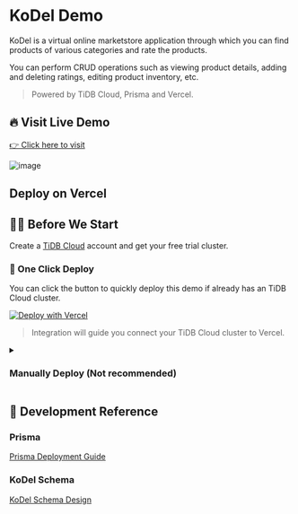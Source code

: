 # KoDel Demo

KoDel is a virtual online marketstore application through which you can find products of various categories and rate the products.

You can perform CRUD operations such as viewing product details, adding and deleting ratings, editing product inventory, etc.

> Powered by TiDB Cloud, Prisma and Vercel.

## 🔥 Visit Live Demo

[👉 Click here to visit](https://tidb-prisma-vercel-demo.vercel.app/)

![image](https://github.com/pingcap/tidb-prisma-vercel-demo/assets/56986964/2ef5fd7f-9023-45f4-b639-f4ba4ddec157)

## Deploy on Vercel

## 🧑‍🍳 Before We Start

Create a [TiDB Cloud](https://tidbcloud.com/) account and get your free trial cluster.

### 🚀 One Click Deploy

You can click the button to quickly deploy this demo if already has an TiDB Cloud cluster.

[![Deploy with Vercel](https://vercel.com/button)](https://vercel.com/new/clone?demo-title=TiDB%20Cloud%20Starter&demo-description=A%20marketstore%20demo%20built%20on%20TiDB%20Cloud%20and%20Next.js.&demo-url=https%3A%2F%2Ftidb-prisma-vercel-demo.vercel.app%2F&demo-image=%2F%2Fimages.ctfassets.net%2Fe5382hct74si%2F2HMASOQn8hQit2IFi2hK3j%2Fcfe7cc2aeba4b8f6760a3ea14c32f707%2Fscreenshot-20220902-160324_-_Chen_Zhen.png&project-name=TiDB%20Cloud%20Starter&repository-name=tidb-cloud-starter&repository-url=https%3A%2F%2Fgithub.com%2Fpingcap%2Ftidb-prisma-vercel-demo&from=templates&integration-ids=oac_coKBVWCXNjJnCEth1zzKoF1j)

> Integration will guide you connect your TiDB Cloud cluster to Vercel.

<details>
  <summary><h3>Manually Deploy (Not recommended)</h3></summary>

#### 1. Get connection details

You can get the connection details by clicking the `Connect` button.

![image](https://github.com/pingcap/tidb-prisma-vercel-demo/assets/56986964/86e5df8d-0d61-49ca-a1a8-d53f2a3f618c)

Get `User` and `Host` field from the dialog.

> Note: For importing initial data from local, you can set an Allow All traffic filter here by entering an IP address of `0.0.0.0/0`.

![image](https://github.com/pingcap/tidb-prisma-vercel-demo/assets/56986964/8d32ed58-4edb-412f-8af8-0e1303cceed9)

Your `DATABASE_URL` should look like `mysql://<User>:<Password>@<Host>:4000/kodel`

#### 2. Deploy on Vercel

[![Deploy with Vercel](https://vercel.com/button)](https://vercel.com/new/clone?repository-url=https%3A%2F%2Fgithub.com%2Fpingcap%2Ftidb-prisma-vercel-demo&repository-name=tidb-prisma-vercel-demo&env=DATABASE_URL&envDescription=TiDB%20Cloud%20connection%20string&envLink=https%3A%2F%2Fdocs.pingcap.com%2Ftidb%2Fdev%2Fdev-guide-build-cluster-in-cloud&project-name=tidb-prisma-vercel-demo)

![image](https://user-images.githubusercontent.com/56986964/199161016-2d236629-bb6a-4e3c-a700-c0876523ca6a.png)

</details>

## 📖 Development Reference

### Prisma

[Prisma Deployment Guide](https://www.prisma.io/docs/guides/deployment/deploying-to-vercel)

### KoDel Schema

[KoDel Schema Design](https://docs.pingcap.com/tidbcloud/dev-guide-kodel-schema-design)
